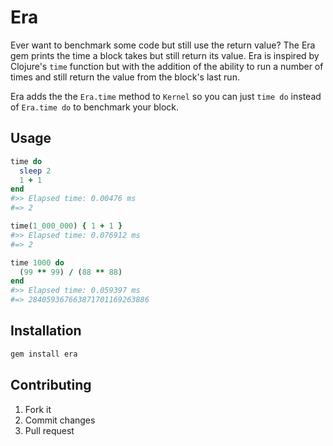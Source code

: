 # Era
Ever want to benchmark some code but still use the return value? The Era gem prints the time a block takes but still return its value. Era is inspired by Clojure's `time` function but with the addition of the ability to run a number of times and still return the value from the block's last run.

Era adds the the `Era.time` method to `Kernel` so you can just `time do` instead of `Era.time do` to benchmark your block.

## Usage
```ruby
time do
  sleep 2
  1 + 1
end  
#>> Elapsed time: 0.00476 ms
#=> 2
```
```ruby
time(1_000_000) { 1 + 1 }
#>> Elapsed time: 0.076912 ms
#=> 2
```
```ruby
time 1000 do
  (99 ** 99) / (88 ** 88)
end
#>> Elapsed time: 0.059397 ms
#=> 284059367663871701169263886
```

## Installation
```bash
gem install era
```

## Contributing
1. Fork it
2. Commit changes
3. Pull request
